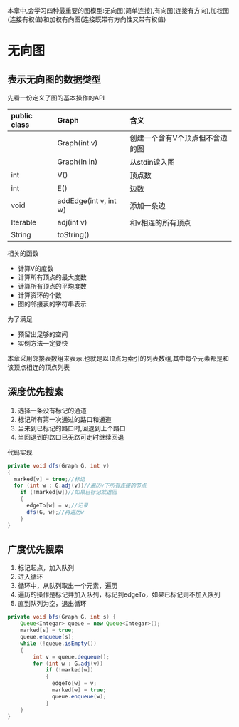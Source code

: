 本章中,会学习四种最重要的图模型:无向图(简单连接),有向图(连接有方向),加权图(连接有权值)和加权有向图(连接既带有方向性又带有权值)

# 无向图

## 表示无向图的数据类型

先看一份定义了图的基本操作的API

| public class      | Graph                 | 含义               |
| :---------------- | :-------------------- | :--------------- |
|                   | Graph(int v)          | 创建一个含有V个顶点但不含边的图 |
|                   | Graph(In in)          | 从stdin读入图        |
| int               | V()                   | 顶点数              |
| int               | E()                   | 边数               |
| void              | addEdge(int v, int w) | 添加一条边            |
| Iterable<Integar> | adj(int v)            | 和v相连的所有顶点        |
| String            | toString()            |                  |

相关的函数

* 计算V的度数
* 计算所有顶点的最大度数
* 计算所有顶点的平均度数
* 计算资环的个数
* 图的邻接表的字符串表示

为了满足

* 预留出足够的空间
* 实例方法一定要快

本章采用邻接表数组来表示.也就是以顶点为索引的列表数组,其中每个元素都是和该顶点相连的顶点列表

## 深度优先搜索

1. 选择一条没有标记的通道
2. 标记所有第一次通过的路口和通道
3. 当来到已标记的路口时,回退到上个路口
4. 当回退到的路口已无路可走时继续回退

代码实现

```Java
private void dfs(Graph G, int v)
{
  marked[v] = true;//标记
  for (int w : G.adj(v))//遍历v下所有连接的节点
    if (!marked[w])//如果已标记就退回
    {
      edgeTo[w] = v;//记录
      dfs(G, w);//再遍历w
    }
}
```
## 广度优先搜索
1. 标记起点，加入队列
2. 进入循环
3. 循环中，从队列取出一个元素，遍历
4. 遍历的操作是标记并加入队列，标记到edgeTo，如果已标记则不加入队列
5. 直到队列为空，退出循环

```Java
private void bfs(Graph G, int s) {
    Queue<Integar> queue = new Queue<Integar>();
    marked[s] = true;
    queue.enqueue(s);
    while (!queue.isEmpty())
    {
        int v = queue.dequeue();
        for (int w : G.adj(v))
            if (!marked[w])
            {
              edgeTo[w] = v;
              marked[w] = true;
              queue.enqueue(w);
            }
    }
}
```